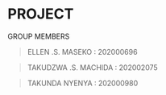 # PROJECT
GROUP MEMBERS

> ELLEN .S. MASEKO : 202000696

>TAKUDZWA .S. MACHIDA : 202002075

>TAKUNDA NYENYA : 202000980
